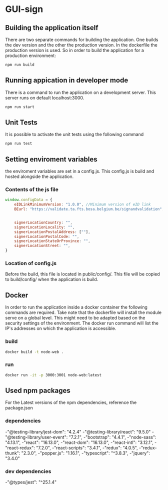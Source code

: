 # GUI-sign

## Building the application itself

There are two separate commands for building the application. One builds the dev version and the other the production version. In the dockerfile the production version is used. So in order to build the application for a production environment:

```BASH
npm run build
```

## Running appication in developer mode

There is a command to run the application on a development server. This server runs on default localhost:3000. 

```BASH
npm run start
```
## Unit Tests

It is possible to activate the unit tests using the following command

```BASH
npm run test
```
## Setting enviroment variables

the enviroment variables are set in a config.js. This config.js is build and hosted alongside the application.

### Contents of the js file 
```javascript
window.configData = {
    eIDLinkMinimumVersion: "1.0.0", //Minimum version of eID link
    BEurl: "https://validate.ta.fts.bosa.belgium.be/signandvalidation", // URL to the backend


    signerLocationCountry: "",
    signerLocationLocality: "",
    signerLocationPostalAddress: [""],
    signerLocationPostalCode: "",
    signerLocationStateOrProvince: "",
    signerLocationStreet: "",
}
```
### Location of config.js
Before the build, this file is located in public/config/. This file will be copied to build/config/ when the application is build.


## Docker

In order to run the application inside a docker container the following commands are required. Take note that the dockerfile will install the module serve on a global level. This might need to be adapted based on the security settings of the environment. The docker run command will list the IP's addresses on which the application is accessible.

### build

```BASH
docker build -t node-web .
```

### run

```BASH
docker run -it -p 3000:3001 node-web:latest
```

## Used npm packages
For the Latest versions of the npm dependencies, reference the package.json

### dependencies
-"@testing-library/jest-dom": "4.2.4"
-"@testing-library/react": "9.5.0"
-"@testing-library/user-event": "7.2.1",
-"bootstrap": "4.4.1",
-"node-sass": "4.13.1",
-"react": "16.13.0",
-"react-dom": "16.13.0",
-"react-intl": "3.12.1",
-"react-redux": "7.2.0",
-"react-scripts": "3.4.1",
-"redux": "4.0.5",
-"redux-thunk": "2.3.0",
-"popper.js": "1.16.1",
-"typescript": "^3.8.3",
-"jquery": "3.4.0"

### dev dependencies
-"@types/jest": "^25.1.4"
